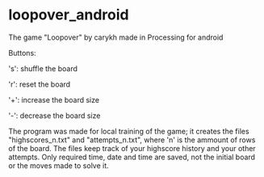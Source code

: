 # loopover_android
The game "Loopover" by carykh made in Processing for android

Buttons: 

's': shuffle the board

'r': reset the board

'+': increase the board size

'-': decrease the board size

The program was made for local training of the game; it creates the files "highscores_n.txt" and "attempts_n.txt", where 'n' is the ammount of rows of the board. The files keep track of your highscore history and your other attempts. Only required time, date and time are saved, not the initial board or the moves made to solve it.
